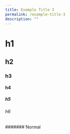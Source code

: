 ```yaml
---
title: Example Title 3
permalink: /example-title-3
description: ""
---
```


# h1

## h2

### h3

#### h4

##### h5

###### h6

####### Normal